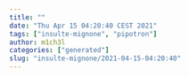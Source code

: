 ```yaml
---
title: ""
date: "Thu Apr 15 04:20:40 CEST 2021"
tags: ["insulte-mignone", "pipotron"]
author: m1ch3l
categories: ["generated"]
slug: "insulte-mignone/2021-04-15-04:20:40"
---
```



